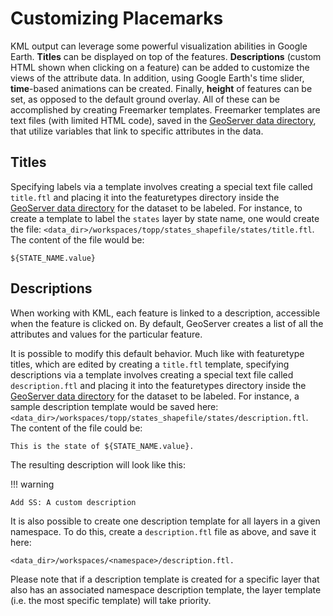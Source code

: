# Customizing Placemarks

KML output can leverage some powerful visualization abilities in Google Earth. **Titles** can be displayed on top of the features. **Descriptions** (custom HTML shown when clicking on a feature) can be added to customize the views of the attribute data. In addition, using Google Earth's time slider, **time**-based animations can be created. Finally, **height** of features can be set, as opposed to the default ground overlay. All of these can be accomplished by creating Freemarker templates. Freemarker templates are text files (with limited HTML code), saved in the [GeoServer data directory](../../../../datadirectory/index.md), that utilize variables that link to specific attributes in the data.

## Titles

Specifying labels via a template involves creating a special text file called `title.ftl` and placing it into the featuretypes directory inside the [GeoServer data directory](../../../../datadirectory/index.md) for the dataset to be labeled. For instance, to create a template to label the `states` layer by state name, one would create the file: `<data_dir>/workspaces/topp/states_shapefile/states/title.ftl`. The content of the file would be:

    ${STATE_NAME.value}

## Descriptions

When working with KML, each feature is linked to a description, accessible when the feature is clicked on. By default, GeoServer creates a list of all the attributes and values for the particular feature.

It is possible to modify this default behavior. Much like with featuretype titles, which are edited by creating a `title.ftl` template, specifying descriptions via a template involves creating a special text file called `description.ftl` and placing it into the featuretypes directory inside the [GeoServer data directory](../../../../datadirectory/index.md) for the dataset to be labeled. For instance, a sample description template would be saved here: `<data_dir>/workspaces/topp/states_shapefile/states/description.ftl`. The content of the file could be:

    This is the state of ${STATE_NAME.value}.

The resulting description will look like this:

!!! warning

    Add SS: A custom description

It is also possible to create one description template for all layers in a given namespace. To do this, create a `description.ftl` file as above, and save it here:

    <data_dir>/workspaces/<namespace>/description.ftl.

Please note that if a description template is created for a specific layer that also has an associated namespace description template, the layer template (i.e. the most specific template) will take priority.
